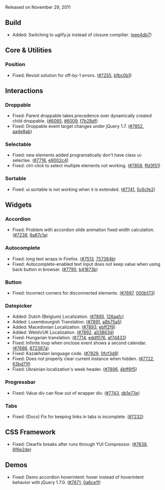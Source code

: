 <script>{
	"title": "jQuery UI 1.8.17 Changelog"
}</script>

Released on November 29, 2011

## Build

* Added: Switching to uglify.js instead of closure compilier. ([eee4db7](https://github.com/jquery/jquery-ui/commit/eee4db7866fcba3d5bea72be311445cde62b13ca))

## Core &amp; Utilities

### Position

* Fixed: Revisit solution for off-by-1 errors. ([#7255](https://bugs.jqueryui.com/ticket/7255), [bfbc0b1](https://github.com/jquery/jquery-ui/commit/bfbc0b1fb3c0bf43ccbaefd03bcfa2cf19ea4a03))

## Interactions

### Droppable

* Fixed: Parent droppable takes precedence over dynamically created child droppable. ([#6085](https://bugs.jqueryui.com/ticket/6085), [#6009](https://bugs.jqueryui.com/ticket/6009), [f7b28df](https://github.com/jquery/jquery-ui/commit/f7b28df28809bca05623b7394919d15919334afb))
* Fixed: Droppable event target changes under jQuery 1.7. ([#7852](https://bugs.jqueryui.com/ticket/7852), [aa4e8ab](https://github.com/jquery/jquery-ui/commit/aa4e8ab3fb83f2550bac1e5476bd20f84a5883d9))

### Selectable

* Fixed: new elements added programatically don't have class ui-selectee. ([#7716](https://bugs.jqueryui.com/ticket/7716), [e9002c4](https://github.com/jquery/jquery-ui/commit/e9002c4c8f04266497926419034ea44f62725bcf))
* Fixed: ctrl-click to select multiple elements not working. ([#7858](https://bugs.jqueryui.com/ticket/7858), [ffd3f51](https://github.com/jquery/jquery-ui/commit/ffd3f510f1c0fbfe99ce2f1aab81d56d9b03f88e))

### Sortable

* Fixed: ui.sortable is not working when it is extended. ([#7741](https://bugs.jqueryui.com/ticket/7741), [5c6cfe2](https://github.com/jquery/jquery-ui/commit/5c6cfe2645588e6a3d3f1ed002534d454209e33f))

## Widgets

### Accordion

* Fixed: Problem with accordion slide animation fixed width calculation. ([#7238](https://bugs.jqueryui.com/ticket/7238), [9a87c1a](https://github.com/jquery/jquery-ui/commit/9a87c1a72ea298170f4b9bffcecdb4d80ee4b5cc))

### Autocomplete

* Fixed: long text wraps in Firefox. ([#7513](https://bugs.jqueryui.com/ticket/7513), [757384b](https://github.com/jquery/jquery-ui/commit/757384b8c5eb1ccf354f9ab98fcb3b0e6cae6e1d))
* Fixed: Autocomplete-enabled text input does not keep value when using back button in browser. ([#7790](https://bugs.jqueryui.com/ticket/7790), [b41873b](https://github.com/jquery/jquery-ui/commit/b41873ba0dd8f84ec282f77d029c7dc0ee99b873))

### Button

* Fixed: Incorrect corners for disconnected elements. ([#7697](https://bugs.jqueryui.com/ticket/7697), [000b173](https://github.com/jquery/jquery-ui/commit/000b1736ac9c379fbb4f0f608f407ad25924fcac))

### Datepicker

* Added: Dutch (Belgium) Localization. ([#7895](https://bugs.jqueryui.com/ticket/7895), [126aafc](https://github.com/jquery/jquery-ui/commit/126aafc94a23f108673428a496ff38b385372634))
* Added: Luxembourgish Translation. ([#7891](https://bugs.jqueryui.com/ticket/7891), [a8b75a5](https://github.com/jquery/jquery-ui/commit/a8b75a5b9ed2d946fe7bb9f584ccbfb9668c0a95))
* Added: Macedonian Localization. ([#7893](https://bugs.jqueryui.com/ticket/7893), [ebff2f9](https://github.com/jquery/jquery-ui/commit/ebff2f9f102f9d017f35e41781e0bec258d85600))
* Added: Welsh/UK Localization. ([#7892](https://bugs.jqueryui.com/ticket/7892), [a03863d](https://github.com/jquery/jquery-ui/commit/a03863d01761a6ea69af7dc053a0d9c2bdf063a3))
* Fixed: Hungarian translation. ([#7714](https://bugs.jqueryui.com/ticket/7714), [eddf076](https://github.com/jquery/jquery-ui/commit/eddf076b8c7d4e68a18823ffae884c113028801e), [af7d433](https://github.com/jquery/jquery-ui/commit/af7d433818d3d703fd19dd6ee067e8a6ac6cd811))
* Fixed: Infinite loop when onclose event shows a second calendar. ([#7686](https://bugs.jqueryui.com/ticket/7686), [872387a](https://github.com/jquery/jquery-ui/commit/872387abd5ab59e00df108438ae5bba76df1138a))
* Fixed: Kazakhstan language code. ([#7829](https://bugs.jqueryui.com/ticket/7829), [0fcf3d8](https://github.com/jquery/jquery-ui/commit/0fcf3d8e5e0bf8e8459c5c95d7733958eb68a5d3))
* Fixed: Does not properly clear current instance when hidden. ([#7722](https://bugs.jqueryui.com/ticket/7722), [63bd71f](https://github.com/jquery/jquery-ui/commit/63bd71f14cac1f46fd5cfc6f157abf0bf710d347))
* Fixed: Ukrainian localization's week header. ([#7896](https://bugs.jqueryui.com/ticket/7896), [4bff6f5](https://github.com/jquery/jquery-ui/commit/4bff6f564b132c70950c0a4100301a49bd802717))

### Progressbar

* Fixed: Value div can flow out of wrapper div. ([#7743](https://bugs.jqueryui.com/ticket/7743), [db1e73e](https://github.com/jquery/jquery-ui/commit/db1e73e3db9d7ffa971d2275bc130515e9bd42e6))

### Tabs

* Fixed: (Docs) Fix for keeping links in tabs is incomplete. ([#7232](https://bugs.jqueryui.com/ticket/7232))

## CSS Framework

* Fixed: Clearfix breaks after runs through YUI Compressor. ([#7838](https://bugs.jqueryui.com/ticket/7838), [6f6e2de](https://github.com/jquery/jquery-ui/commit/6f6e2ded1a9b30f65a34733f3d887c16c162e28a))

## Demos

* Fixed: Demo accordion hoverintent: hover instead of hoverintent behavior with jQuery 1.7.0. ([#7871](https://bugs.jqueryui.com/ticket/7871), [0a6ce1f](https://github.com/jquery/jquery-ui/commit/0a6ce1f7d177163b06f5383d56e4f91af2ced951))
